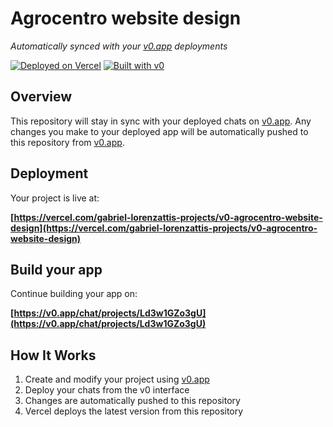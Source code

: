 # Agrocentro website design

*Automatically synced with your [v0.app](https://v0.app) deployments*

[![Deployed on Vercel](https://img.shields.io/badge/Deployed%20on-Vercel-black?style=for-the-badge&logo=vercel)](https://vercel.com/gabriel-lorenzattis-projects/v0-agrocentro-website-design)
[![Built with v0](https://img.shields.io/badge/Built%20with-v0.app-black?style=for-the-badge)](https://v0.app/chat/projects/Ld3w1GZo3gU)

## Overview

This repository will stay in sync with your deployed chats on [v0.app](https://v0.app).
Any changes you make to your deployed app will be automatically pushed to this repository from [v0.app](https://v0.app).

## Deployment

Your project is live at:

**[https://vercel.com/gabriel-lorenzattis-projects/v0-agrocentro-website-design](https://vercel.com/gabriel-lorenzattis-projects/v0-agrocentro-website-design)**

## Build your app

Continue building your app on:

**[https://v0.app/chat/projects/Ld3w1GZo3gU](https://v0.app/chat/projects/Ld3w1GZo3gU)**

## How It Works

1. Create and modify your project using [v0.app](https://v0.app)
2. Deploy your chats from the v0 interface
3. Changes are automatically pushed to this repository
4. Vercel deploys the latest version from this repository
